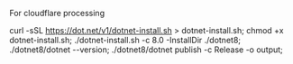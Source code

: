 For cloudflare processing

curl -sSL https://dot.net/v1/dotnet-install.sh > dotnet-install.sh;
chmod +x dotnet-install.sh;
./dotnet-install.sh -c 8.0 -InstallDir ./dotnet8;
./dotnet8/dotnet --version;
./dotnet8/dotnet publish -c Release -o output;
